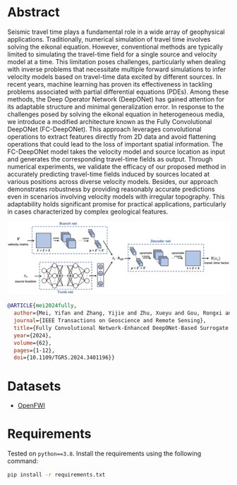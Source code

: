# Abstract

Seismic travel time plays a fundamental role in a wide array of geophysical applications. Traditionally, numerical simulation of travel time involves solving the eikonal equation. However, conventional methods are typically limited to simulating the travel-time field for a single source and velocity model at a time. This limitation poses challenges, particularly when dealing with inverse problems that necessitate multiple forward simulations to infer velocity models based on travel-time data excited by different sources. In recent years, machine learning has proven its effectiveness in tackling problems associated with partial differential equations (PDEs). Among these methods, the Deep Operator Network (DeepONet) has gained attention for its adaptable structure and minimal generalization error. In response to the challenges posed by solving the eikonal equation in heterogeneous media, we introduce a modified architecture known as the Fully Convolutional DeepONet (FC-DeepONet). This approach leverages convolutional operations to extract features directly from 2D data and avoid flattening operations that could lead to the loss of important spatial information. The FC-DeepONet model takes the velocity model and source location as input and generates the corresponding travel-time fields as output. Through numerical experiments, we validate the efficacy of our proposed method in accurately predicting travel-time fields induced by sources located at various positions across diverse velocity models. Besides, our approach demonstrates robustness by providing reasonably accurate predictions even in scenarios involving velocity models with irregular topography. This adaptability holds significant promise for practical applications, particularly in cases characterized by complex geological features.

![fc-don](fc_don.png)

```bibtex
@ARTICLE{mei2024fully,
  author={Mei, Yifan and Zhang, Yijie and Zhu, Xueyu and Gou, Rongxi and Gao, Jinghuai},
  journal={IEEE Transactions on Geoscience and Remote Sensing}, 
  title={Fully Convolutional Network-Enhanced DeepONet-Based Surrogate of Predicting the Travel-Time Fields}, 
  year={2024},
  volume={62},
  pages={1-12},
  doi={10.1109/TGRS.2024.3401196}}
```

# Datasets
- [OpenFWI](https://openfwi-lanl.github.io/)

# Requirements
Tested on `python==3.8`. Install the requirements using the following command:
```bash
pip install -r requirements.txt
```
